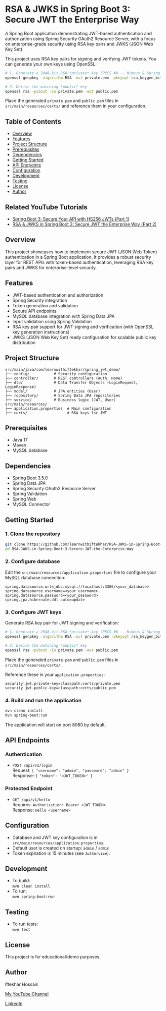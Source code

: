 # RSA & JWKS in Spring Boot 3: Secure JWT the Enterprise Way

A Spring Boot application demonstrating JWT-based authentication and authorization using Spring Security OAuth2 Resource Server, with a focus on enterprise-grade security using RSA key pairs and JWKS (JSON Web Key Set).

This project uses RSA key pairs for signing and verifying JWT tokens. You can generate your own keys using OpenSSL:

```bash
# 1. Generate a 2048-bit RSA *private* key (PKCS #8 -- Nimbus & Spring accept this as-is)
openssl genpkey -algorithm RSA -out private.pem -pkeyopt rsa_keygen_bits:2048

# 2. Derive the matching *public* key
openssl rsa -pubout -in private.pem -out public.pem
```

Place the generated `private.pem` and `public.pem` files in `src/main/resources/certs/` and reference them in your configuration.

## Table of Contents
- [Overview](#overview)
- [Features](#features)
- [Project Structure](#project-structure)
- [Prerequisites](#prerequisites)
- [Dependencies](#dependencies)
- [Getting Started](#getting-started)
- [API Endpoints](#api-endpoints)
- [Configuration](#configuration)
- [Development](#development)
- [Testing](#testing)
- [License](#license)
- [Author](#author)

## Related YouTube Tutorials
- [Spring Boot 3: Secure Your API with HS256 JWTs (Part 1)](https://www.youtube.com/watch?v=nX66hgUcmS0)
- [RSA & JWKS in Spring Boot 3: Secure JWT the Enterprise Way (Part 2)](https://www.youtube.com/watch?v=nX66hgUcmS0)

## Overview
This project showcases how to implement secure JWT (JSON Web Token) authentication in a Spring Boot application. It provides a robust security layer for REST APIs with token-based authentication, leveraging RSA key pairs and JWKS for enterprise-level security.

## Features
- JWT-based authentication and authorization
- Spring Security integration
- Token generation and validation
- Secure API endpoints
- MySQL database integration with Spring Data JPA
- Input validation using Spring Validation
- RSA key pair support for JWT signing and verification (with OpenSSL key generation instructions)
- JWKS (JSON Web Key Set) ready configuration for scalable public key distribution

## Project Structure
```
src/main/java/com/learnwithiftekhar/spring_jwt_demo/
├── config/           # Security configuration
├── controller/       # REST controllers (Auth, Home)
├── dto/              # Data Transfer Objects (LoginRequest, LoginResponse)
├── model/            # JPA entities (User)
├── ropository/       # Spring Data JPA repositories
├── service/          # Business logic (JWT, User)
src/main/resources/
├── application.properties  # Main configuration
├── certs/                  # RSA keys for JWT
```

## Prerequisites
- Java 17
- Maven
- MySQL database

## Dependencies
- Spring Boot 3.5.0
- Spring Data JPA
- Spring Security OAuth2 Resource Server
- Spring Validation
- Spring Web
- MySQL Connector

## Getting Started

### 1. Clone the repository
```bash
git clone https://github.com/learnwithiftekhar/RSA-JWKS-in-Spring-Boot-3-Secure-JWT-the-Enterprise-Way.git
cd RSA-JWKS-in-Spring-Boot-3-Secure-JWT-the-Enterprise-Way
```

### 2. Configure database
Edit the `src/main/resources/application.properties` file to configure your MySQL database connection:
```properties
spring.datasource.url=jdbc:mysql://localhost:3306/<your_database>
spring.datasource.username=<your_username>
spring.datasource.password=<your_password>
spring.jpa.hibernate.ddl-auto=update
```

### 3. Configure JWT keys

Generate RSA key pair for JWT signing and verification:

```bash
# 1. Generate a 2048-bit RSA *private* key (PKCS #8 -- Nimbus & Spring accept this as-is)
openssl genpkey -algorithm RSA -out private.pem -pkeyopt rsa_keygen_bits:2048

# 2. Derive the matching *public* key
openssl rsa -pubout -in private.pem -out public.pem
```

Place the generated `private.pem` and `public.pem` files in `src/main/resources/certs/`.

Reference these in your `application.properties`:
```properties
security.jwt.private-key=classpath:certs/private.pem
security.jwt.public-key=classpath:certs/public.pem
```

### 4. Build and run the application
```bash
mvn clean install
mvn spring-boot:run
```
The application will start on port 8080 by default.

## API Endpoints

### Authentication
- `POST /api/v1/login`  
  Request: `{ "username": "admin", "password": "admin" }`  
  Response: `{ "token": "<JWT_TOKEN>" }`

### Protected Endpoint
- `GET /api/v1/hello`  
  Requires: `Authorization: Bearer <JWT_TOKEN>`  
  Response: `Hello <username>`

## Configuration
- Database and JWT key configuration is in `src/main/resources/application.properties`.
- Default user is created on startup: `admin` / `admin`.
- Token expiration is 15 minutes (see `JwtService`).

## Development
- To build:  
  `mvn clean install`
- To run:  
  `mvn spring-boot:run`

## Testing
- To run tests:  
  `mvn test`

## License
This project is for educational/demo purposes.

## Author
Iftekhar Hossain

[My YouTube Channel](https://www.youtube.com/@learnWithIfte)

[LinkedIn](https://www.linkedin.com/in/hossain-md-iftekhar/)

